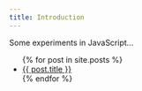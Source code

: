 ```yaml
---
title: Introduction
---
```


Some experiments in JavaScript...

<ul>
  {% for post in site.posts %}
    <li>
      <a href="{{ site.baseurl }}/{{ post.url }}">{{ post.title }}</a>
    </li>
  {% endfor %}
</ul>
